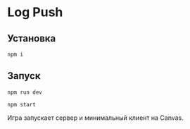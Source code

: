 # Log Push

## Установка

```
npm i
```

## Запуск

```
npm run dev
```

```
npm start
```

Игра запускает сервер и минимальный клиент на Canvas.
